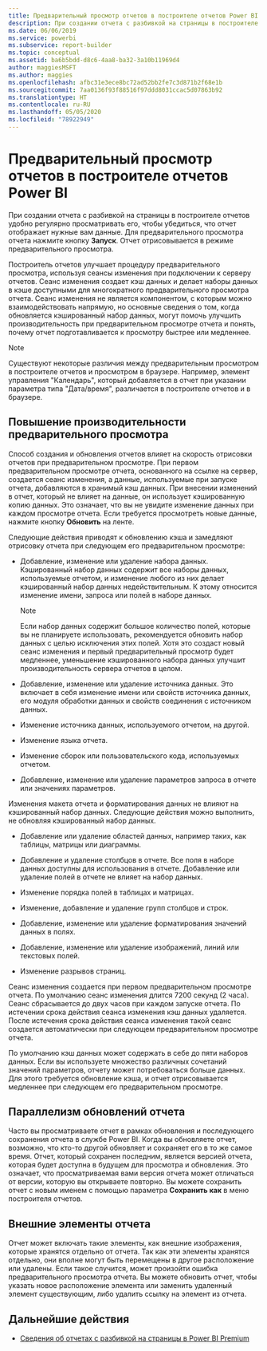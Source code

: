 ```yaml
---
title: Предварительный просмотр отчетов в построителе отчетов Power BI
description: При создании отчета с разбивкой на страницы в построителе отчетов удобно регулярно просматривать его, чтобы убедиться, что отчет отображает нужные вам данные.
ms.date: 06/06/2019
ms.service: powerbi
ms.subservice: report-builder
ms.topic: conceptual
ms.assetid: ba6b5bdd-d8c6-4aa8-ba32-3a10b11969d4
author: maggiesMSFT
ms.author: maggies
ms.openlocfilehash: afbc31e3ece8bc72ad52bb2fe7c3d871b2f68e1b
ms.sourcegitcommit: 7aa0136f93f88516f97ddd8031ccac5d07863b92
ms.translationtype: HT
ms.contentlocale: ru-RU
ms.lasthandoff: 05/05/2020
ms.locfileid: "78922949"
---
```

# <a name="previewing-reports-in-power-bi-report-builder"></a>Предварительный просмотр отчетов в построителе отчетов Power BI
  При создании отчета с разбивкой на страницы в построителе отчетов удобно регулярно просматривать его, чтобы убедиться, что отчет отображает нужные вам данные. Для предварительного просмотра отчета нажмите кнопку **Запуск**. Отчет отрисовывается в режиме предварительного просмотра.  
  
 Построитель отчетов улучшает процедуру предварительного просмотра, используя сеансы изменения при подключении к серверу отчетов. Сеанс изменения создает кэш данных и делает наборы данных в кэше доступными для многократного предварительного просмотра отчета. Сеанс изменения не является компонентом, с которым можно взаимодействовать напрямую, но основные сведения о том, когда обновляется кэшированный набор данных, могут помочь улучшить производительность при предварительном просмотре отчета и понять, почему отчет подготавливается к просмотру быстрее или медленнее.  

  
> [!NOTE]  
> Существуют некоторые различия между предварительным просмотром в построителе отчетов и просмотром в браузере. Например, элемент управления "Календарь", который добавляется в отчет при указании параметра типа "Дата/время", различается в построителе отчетов и в браузере. 
  
## <a name="improving-preview-performance"></a>Повышение производительности предварительного просмотра  
 Способ создания и обновления отчетов влияет на скорость отрисовки отчетов при предварительном просмотре. При первом предварительном просмотре отчета, основанного на ссылке на сервер, создается сеанс изменения, а данные, используемые при запуске отчета, добавляются в хранимый кэш данных. При внесении изменений в отчет, который не влияет на данные, он использует кэшированную копию данных. Это означает, что вы не увидите изменение данных при каждом просмотре отчета. Если требуется просмотреть новые данные, нажмите кнопку **Обновить** на ленте.  
  
 Следующие действия приводят к обновлению кэша и замедляют отрисовку отчета при следующем его предварительном просмотре:  
  
-   Добавление, изменение или удаление набора данных. Кэшированный набор данных содержит все наборы данных, используемые отчетом, и изменение любого из них делает кэшированный набор данных недействительным. К этому относится изменение имени, запроса или полей в наборе данных.  
  
    > [!NOTE]  
    >  Если набор данных содержит большое количество полей, которые вы не планируете использовать, рекомендуется обновить набор данных с целью исключения этих полей. Хотя это создаст новый сеанс изменения и первый предварительный просмотр будет медленнее, уменьшение кэшированного набора данных улучшит производительность сервера отчетов в целом.  
  
-   Добавление, изменение или удаление источника данных. Это включает в себя изменение имени или свойств источника данных, его модуля обработки данных и свойств соединения с источником данных.  
  
-   Изменение источника данных, используемого отчетом, на другой.  
  
-   Изменение языка отчета.  
  
-   Изменение сборок или пользовательского кода, используемых отчетом.  
  
-   Добавление, изменение или удаление параметров запроса в отчете или значениях параметров.  
  
 Изменения макета отчета и форматирования данных не влияют на кэшированный набор данных. Следующие действия можно выполнить, не обновляя кэшированный набор данных.  
  
-   Добавление или удаление областей данных, например таких, как таблицы, матрицы или диаграммы.  
  
-   Добавление и удаление столбцов в отчете. Все поля в наборе данных доступны для использования в отчете. Добавление или удаление полей в отчете не влияет на набор данных.  
  
-   Изменение порядка полей в таблицах и матрицах.  
  
-   Изменение, добавление и удаление групп столбцов и строк.  
  
-   Добавление, изменение или удаление форматирования значений данных в полях.  
  
-   Добавление, изменение или удаление изображений, линий или текстовых полей.  
  
-   Изменение разрывов страниц.  
  
Сеанс изменения создается при первом предварительном просмотре отчета. По умолчанию сеанс изменения длится 7200 секунд (2 часа). Сеанс сбрасывается до двух часов при каждом запуске отчета. По истечении срока действия сеанса изменения кэш данных удаляется. После истечения срока действия сеанса изменения такой сеанс создается автоматически при следующем предварительном просмотре отчета.
  
По умолчанию кэш данных может содержать в себе до пяти наборов данных. Если вы используете множество различных сочетаний значений параметров, отчету может потребоваться больше данных. Для этого требуется обновление кэша, и отчет отрисовывается медленнее при следующем его предварительном просмотре. 
  
## <a name="concurrency-of-report-updates"></a>Параллелизм обновлений отчета  
Часто вы просматриваете отчет в рамках обновления и последующего сохранения отчета в службе Power BI. Когда вы обновляете отчет, возможно, что кто-то другой обновляет и сохраняет его в то же самое время. Отчет, который сохранен последним, является версией отчета, которая будет доступна в будущем для просмотра и обновления. Это означает, что просматриваемая вами версия отчета может отличаться от версии, которую вы открываете повторно. Вы можете сохранить отчет с новым именем с помощью параметра **Сохранить как** в меню построителя отчетов.  
  
## <a name="external-report-items"></a>Внешние элементы отчета  
 Отчет может включать такие элементы, как внешние изображения, которые хранятся отдельно от отчета. Так как эти элементы хранятся отдельно, они вполне могут быть перемещены в другое расположение или удалены. Если такое случится, может произойти ошибка предварительного просмотра отчета. Вы можете обновить отчет, чтобы указать новое расположение элемента или заменить удаленный элемент существующим, либо удалить ссылку на элемент из отчета.  
  
## <a name="next-steps"></a>Дальнейшие действия

- [Сведения об отчетах с разбивкой на страницы в Power BI Premium](paginated-reports-report-builder-power-bi.md)
  
